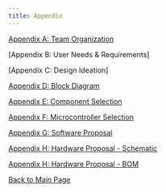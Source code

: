 ```yaml
---
title: Appendix
---
```


[Appendix A: Team Organization](./team_organization.md)

[Appendix B: User Needs & Requirements]

[Appendix C: Design Ideation]

[Appendix D: Block Diagram](https://raw.githubusercontent.com/EmbeddedJellyFish/EmbeddedJellyFish.github.io/main/docs/Block_Diagram.png)

[Appendix E: Component Selection](https://raw.githubusercontent.com/EmbeddedJellyFish/EmbeddedJellyFish.github.io/main/docs/Component_Selection.pdf)

[Appendix F: Microcontroller Selection](https://raw.githubusercontent.com/EmbeddedJellyFish/EmbeddedJellyFish.github.io/main/docs/Microcontroller_Selection.pdf)

[Appendix G: Software Proposal](https://raw.githubusercontent.com/EmbeddedJellyFish/EmbeddedJellyFish.github.io/main/docs/Software_Diagram.pdf)

[Appendix H: Hardware Proposal - Schematic](https://raw.githubusercontent.com/EmbeddedJellyFish/EmbeddedJellyFish.github.io/main/docs/Schematic.pdf)

[Appendix H: Hardware Proposal - BOM](https://raw.githubusercontent.com/EmbeddedJellyFish/EmbeddedJellyFish.github.io/main/docs/BOM.pdf)

[Back to Main Page](./index.md)

